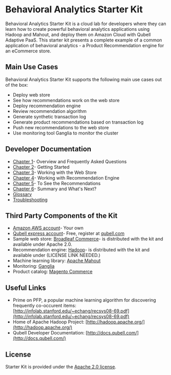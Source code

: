Behavioral Analytics Starter Kit
==============================
Behavioral Analytics Starter Kit is a cloud lab for developers where they can learn how to create powerful behavioral 
analytics applications using Hadoop and Mahout, and deploy them on Amazon Cloud with Qubell Adaptive PaaS. This 
starter kit presents a complete example of a common application of behavioral analytics - a Product Recommendation 
engine for an eCommerce store. 

Main Use Cases
--------------
Behavioral Analytics Starter Kit supports the following main use cases out of the box:
- Deploy web store 
- See how recommendations work on the web store
- Deploy recommendation engine 
- Review recommendation algorithm
- Generate synthetic transaction log
- Generate product recommendations based on transaction log
- Push new recommendations to the web store
- Use monitoring tool Ganglia to  monitor the cluster



Developer Documentation
-----------------------
- [Chapter 1](Chapter%201.md)- Overview and Frequently Asked Questions
- [Chapter 2](Chapter%202.md)- Getting Started
- [Chapter 3](Chapter%203.md)- Working with the Web Store
- [Chapter 4](Chapter%204.md)- Working with Recommendation Engine
- [Chapter 5](Chapter%205.md)- To See the Recommendations
- [Chapter 6](Chapter%206.md)- Summary and What's Next?
- [Glossary](Glossary.md)
- [Troubleshooting](https://docs.google.com/document/d/19H3Uujw54vJQlbgqc4XmZ7gWptDeNW0KZ9iOWq0dMXI/edit#)


Third Party Components of the Kit
---------------------------------
- [Amazon AWS account](http://aws.amazon.com/)- Your own
- [Qubell express account](http://express.qubell.com)- Free, register at [qubell.com](http://qubell.com)
- Sample web store: [Broadleaf Commerce](http://www.broadleafcommerce.org/)- is distributed with the kit and available under Apache 2.0.
- Recommendation engine: [Hadoop]()- is distributed with the kit and available under (LICENSE LINK NEEDED.)
- Machine learning library: [Apache Mahout](http://mahout.apache.org/)
- Monitoring: [Ganglia](http://ganglia.sourceforge.net/)
- Product catalog: [Magento Commerce](http://www.magentocommerce.com/)

Useful Links
------------
- Prime on PFP, a popular machine learning algorithm for discovering frequently co-occurent items: [http://infolab.stanford.edu/~echang/recsys08-69.pdf](http://infolab.stanford.edu/~echang/recsys08-69.pdf)
- Home of Apache Hadoop Project: [http://hadoop.apache.org/](http://hadoop.apache.org/)
- Qubell Developer Documentation: [http://docs.qubell.com/](http://docs.qubell.com/)

License
-------
Starter Kit is provided under the [Apache 2.0 license](http://www.apache.org/licenses/LICENSE-2.0.html).


